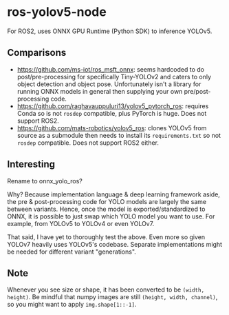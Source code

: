 # ros-yolov5-node

For ROS2, uses ONNX GPU Runtime (Python SDK) to inference YOLOv5.

## Comparisons

- <https://github.com/ms-iot/ros_msft_onnx>: seems hardcoded to do post/pre-processing for specifically Tiny-YOLOv2 and caters to only object detection and object pose. Unfortunately isn't a library for running ONNX models in general then supplying your own pre/post-processing code.
- <https://github.com/raghavauppuluri13/yolov5_pytorch_ros>: requires Conda so is not `rosdep` compatible, plus PyTorch is huge. Does not support ROS2.
- <https://github.com/mats-robotics/yolov5_ros>: clones YOLOv5 from source as a submodule then needs to install its `requirements.txt` so not `rosdep` compatible. Does not support ROS2 either.

## Interesting

Rename to onnx_yolo_ros?

Why? Because implementation language & deep learning framework aside, the pre & post-processing code for YOLO models are largely the same between variants. Hence, once the model is exported/standardized to ONNX, it is possible to just swap which YOLO model you want to use. For example, from YOLOv5 to YOLOv4 or even YOLOv7.

That said, I have yet to thoroughly test the above. Even more so given YOLOv7 heavily uses YOLOv5's codebase. Separate implementations might be needed for different variant "generations".

## Note

Whenever you see size or shape, it has been converted to be `(width, height)`. Be mindful that numpy images are still `(height, width, channel)`, so you might want to apply `img.shape[1::-1]`.
